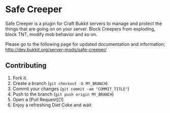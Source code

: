 Safe Creeper
===========
Safe Creeper is a plugin for Craft Bukkit servers to manage and protect the things that are going on on your server. Block Creepers from exploding, block TNT, modify mob behavior and so on.

Please go to the following page for updated documentation and information;
http://dev.bukkit.org/server-mods/safe-creeper/


Contributing
------------
1. Fork it.
2. Create a branch (`git checkout -b MY_BRANCH`)
3. Commit your changes (`git commit -am "COMMIT_TITLE"`)
4. Push to the branch (`git push origin MY_BRANCH`)
5. Open a [Pull Request][1]
6. Enjoy a refreshing Diet Coke and wait
